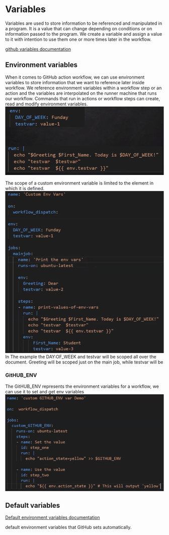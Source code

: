 # Variables
Variables are used to store information to be referenced and manipulated in a program. It is a value that can change 
depending on conditions or on information passed to the program. We create a variable and assign a value to it with 
intention to use them one or more times later in the workflow.

[github variables documentation](https://docs.github.com/en/actions/learn-github-actions/variables)

## Environment variables
When it comes to GitHub action workflow, we can use environment variables to store information that we want to 
reference later inside workflow. We reference environment variables within a workflow step or an action and the 
variables are interpolated on the runner machine that runs our workflow. Commands that run in actions or workflow 
steps can create, read and modify environment variables. 
![Environment variables example](var-env.png)

The scope of a custom environment variable is limited to the element in which it is defined.
![Environment variables scope example](var-env-scope.png)
In The example the DAY:OF_WEEK and testvar will be scoped all over the document. Greeting will be scoped just on 
the main job, while testvar will be

### GitHUB_ENV
The GitHUB_ENV represents the environment variables for a workflow, we can use it to set and get env variables
![GitHUB_ENV example](var-github_env.png)

## Default variables
[Default environment variables documentation](https://docs.github.com/en/actions/learn-github-actions/variables#default-environment-variables)

default environment variables that GitHub sets automatically.





